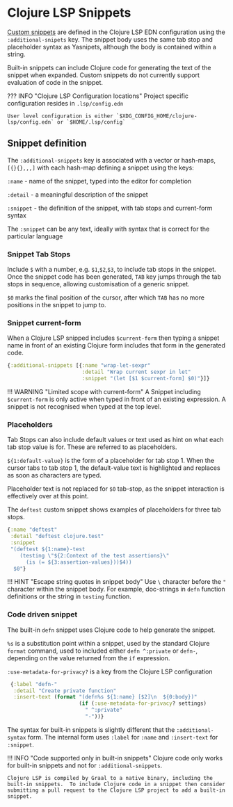 # Clojure LSP Snippets

[Custom snippets](https://clojure-lsp.io/settings/#snippets) are defined in the Clojure LSP EDN configuration using the `:additional-snipets` key.  The snippet body uses the same tab stop and placeholder syntax as Yasnipets, although the body is contained within a string.

Built-in snippets can include Clojure code for generating the text of the snippet when expanded.  Custom snippets do not currently support evaluation of code in the snippet.

??? INFO "Clojure LSP Configuration locations"
    Project specific configuration resides in `.lsp/config.edn`

    User level configuration is either `$XDG_CONFIG_HOME/clojure-lsp/config.edn` or `$HOME/.lsp/config`


## Snippet definition

The `:additional-snippets` key is associated with a vector or hash-maps, `[{}{},,,]` with each hash-map defining a snippet using the keys:

`:name` - name of the snippet, typed into the editor for completion

`:detail` - a meaningful description of the snippet

`:snippet` - the definition of the snippet, with tab stops and current-form syntax

The `:snippet` can be any text, ideally with syntax that is correct for the particular language


### Snippet Tab Stops

Include `$` with a number, e.g. `$1`,`$2`,`$3`,  to include tab stops in the snippet.  Once the snippet code has been generated, `TAB` key jumps through the tab stops in sequence, allowing customisation of a generic snippet.

`$0` marks the final position of the cursor, after which `TAB` has no more positions in the snippet to jump to.


### Snippet current-form

When a Clojure LSP snipped includes `$current-form` then typing a snippet name in front of an existing Clojure form includes that form in the generated code.

```clojure
{:additional-snippets [{:name "wrap-let-sexpr"
                        :detail "Wrap current sexpr in let"
                        :snippet "(let [$1 $current-form] $0)"}]}
```

!!! WARNING "Limited scope with current-form"
    A Snippet including `$current-form` is only active when typed in front of an existing expression.  A snippet is not recognised when typed at the top level.


### Placeholders

Tab Stops can also include default values or text used as hint on what each tab stop value is for.  These are referred to as placeholders.

`${1:default-value}` is the form of a placeholder for tab stop 1.  When the cursor tabs to tab stop 1, the default-value text is highlighted and replaces as soon as characters are typed.

Placeholder text is not replaced for `$0` tab-stop, as the snippet interaction is effectively over at this point.

The `deftest` custom snippet shows examples of placeholders for three tab stops.

```clojure
{:name "deftest"
 :detail "deftest clojure.test"
 :snippet
 "(deftest ${1:name}-test
    (testing \"${2:Context of the test assertions}\"
      (is (= ${3:assertion-values}))$4))
  $0"}
```

!!! HINT "Escape string quotes in snippet body"
    Use `\` character before the `"` character within the snippet body.  For example, doc-strings in `defn` function definitions or the string in `testing` function.


### Code driven snippet

The built-in `defn` snippet uses Clojure code to help generate the snippet.

`%s` is a substitution point within a snippet, used by the standard Clojure `format` command, used to included either `defn ^:private` or `defn-`, depending on the value returned from the `if` expression.

`:use-metadata-for-privacy?` is a key from the Clojure LSP configuration

```clojure
 {:label "defn-"
  :detail "Create private function"
  :insert-text (format "(defn%s ${1:name} [$2]\n  ${0:body})"
                       (if (:use-metadata-for-privacy? settings)
                         " ^:private"
                         "-"))}
```

The syntax for built-in snippets is slightly different that the `:additional-syntax` form.  The internal form uses `:label` for `:name` and `:insert-text` for `:snippet`.

!!! INFO "Code supported only in built-in snippets"
    Clojure code only works for built-in snippets and not for `:additional-snippets`.

    Clojure LSP is compiled by Graal to a native binary, including the built-in snippets.  To include Clojure code in a snippet then consider submitting a pull request to the Clojure LSP project to add a built-in snippet.
